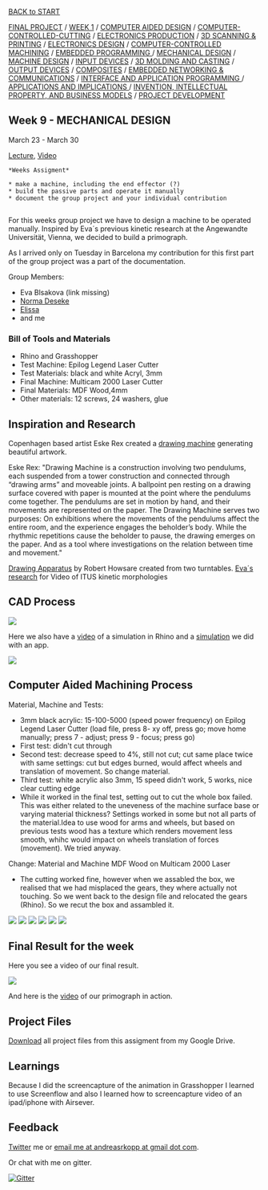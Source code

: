 [BACK to START](../)

[FINAL PROJECT](../final) / [WEEK 1](../week1) / [COMPUTER AIDED DESIGN](../week2) / [COMPUTER-CONTROLLED-CUTTING](../week3) / [ELECTRONICS PRODUCTION](../week4) / [3D SCANNING & PRINTING](../week5) / [ELECTRONICS DESIGN](../week6)  / [COMPUTER-CONTROLLED MACHINING](../week7) / [EMBEDDED PROGRAMMING ](../week8) / [MECHANICAL DESIGN](../week9) / [MACHINE DESIGN](../week10) / [INPUT DEVICES](../week11) / [3D MOLDING AND CASTING](../week12) / [OUTPUT DEVICES](../week13) / [COMPOSITES](../week14) / [EMBEDDED NETWORKING & COMMUNICATIONS](../week15) / [INTERFACE AND APPLICATION PROGRAMMING ](../week16) / [APPLICATIONS AND IMPLICATIONS ](../week17) / [INVENTION, INTELLECTUAL PROPERTY, AND BUSINESS MODELS](../week18) / [PROJECT DEVELOPMENT ](../week19)  


## Week 9 - MECHANICAL DESIGN 

March 23 - March 30

[Lecture](http://academy.cba.mit.edu/classes/mechanical_design/index.html), [Video](http://archive.fabacademy.org/archives/2016/master/videos/04-06/index.html)


~~~
*Weeks Assigment*

* make a machine, including the end effector (?)
* build the passive parts and operate it manually
* document the group project and your individual contribution


~~~

For this weeks group project we have to design a machine to be operated manually. Inspired by Eva´s previous kinetic research at the Angewandte Universität, Vienna, we decided to build a primograph.

As I arrived only on Tuesday in Barcelona my contribution for this first part of the group project was a part of the documentation. 

Group Members:

  * Eva Blsakova (link missing)
  * [Norma Deseke](http://archive.fabacademy.org/archives/2016/fablabbcn2016/students/284/)
  * [Elissa](http://archive.fabacademy.org/archives/2016/fablabbcn2016/students/79/)
  * and me
	
	


### Bill of Tools and Materials

 * Rhino and Grasshopper
 * Test Machine: Epilog Legend Laser Cutter
 * Test Materials: black and white Acryl, 3mm
 * Final Machine: Multicam 2000 Laser Cutter
 * Final Materials: MDF Wood,4mm 
 * Other materials: 12 screws, 24 washers, glue


 
## Inspiration and Research  
        
Copenhagen based artist Eske Rex created a [drawing machine](http://www.eskerex.com/?p=464) generating beautiful artwork.
      
Eske Rex: "Drawing Machine is a construction involving two pendulums, each suspended from a tower construction and connected through “drawing arms” and moveable joints. A ballpoint pen resting on a drawing surface covered with paper is mounted at the point where the pendulums come together. The pendulums are set in motion by hand, and their movements are represented on the paper. The Drawing Machine serves two purposes: On exhibitions where the movements of the pendulums affect the entire room, and the experience engages the beholder’s body. While the rhythmic repetitions cause the beholder to pause, the drawing emerges on the paper. And as a tool where investigations on the relation between time and movement."

[Drawing Apparatus](http://thecreatorsproject.vice.com/blog/two-turntables-are-a-drawing-machine) by Robert Howsare created from two turntables. [Eva´s research](http://www.martinohutz.de/ITUS-Kinetic-Research) for Video of ITUS kinetic morphologies 


## CAD Process

![](./files/capture1.jpg)

Here we also have a [video](![](./images/image3.jpg) ) of a simulation in Rhino and a [simulation](![](./images/image3.jpg) ) we did with an app. 

![](./files/capture2.jpg)  

## Computer Aided Machining Process

Material, Machine and Tests: 

* 3mm black acrylic: 15-100-5000 (speed power frequency) on Epilog Legend Laser Cutter (load file, press 8- xy off, press go; move home manually; press 7 - adjust; press 9 - focus; press go) 
* First test: didn't cut through
* Second test: decrease speed to 4%, still not cut; cut same place twice with same settings: cut but edges burned, would affect wheels and translation of movement. So change material. 
* Third test: white acrylic also 3mm, 15 speed didn't work, 5 works, nice clear cutting edge 
* While it worked in the final test, setting out to cut the whole box failed. This was either related to the uneveness of the machine surface base or varying material thickness? Settings worked in some but not all parts of the material.Idea to use wood for arms and wheels, but based on previous tests wood has a texture which renders movement less smooth, whihc would impact on wheels translation of forces (movement). We tried anyway. 

Change: Material and Machine MDF Wood on Multicam 2000 Laser
* The cutting worked fine, however when we assabled the box, we realised that we had misplaced the gears, they where actually not touching. So we went back to the design file and relocated the gears (Rhino). So we recut the box and assambled it.


![](./images/image1.jpg) 
![](./images/image2.jpg)
![](./images/image6.jpg) 
![](./images/image3.jpg)
![](./images/image4.jpg) 
![](./images/image5.jpg) 

       

## Final Result for the week
        

Here you see a video of our final result.    

![](./files/capture3.jpg)

And here is the [video](https://drive.google.com/file/d/0BwDWM-G4s7v3WVZwNUhtcnlkZFE/view?usp=sharing) of our primograph in action. 


## Project Files

[Download](https://drive.google.com/folderview?id=0B3iYmii-HJ7TRC13dHJmamhkSDA&usp=sharing) all project files from this assigment from my Google Drive.

## Learnings

Because I did the screencapture of the animation in Grasshopper I learned to use Screenflow and also I learned how to screencapture video of an ipad/iphone  with Airsever. 

## Feedback

[Twitter](http://www.twitter.com/andreaskopp) me or [email me at andreasrkopp at gmail dot com](mailto:andreasrkopp@gmail.com).

Or chat with me on gitter.

[![Gitter](https://badges.gitter.im/ARKopp/fabacademy2016.svg)](https://gitter.im/ARKopp/fabacademy2016?utm_source=badge&utm_medium=badge&utm_campaign=pr-badge)






